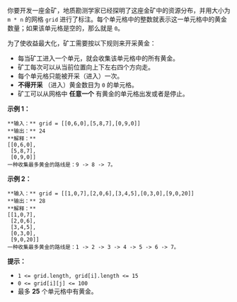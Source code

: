 你要开发一座金矿，地质勘测学家已经探明了这座金矿中的资源分布，并用大小为 `m * n` 的网格 `grid`
进行了标注。每个单元格中的整数就表示这一单元格中的黄金数量；如果该单元格是空的，那么就是 `0`。

为了使收益最大化，矿工需要按以下规则来开采黄金：

  * 每当矿工进入一个单元，就会收集该单元格中的所有黄金。
  * 矿工每次可以从当前位置向上下左右四个方向走。
  * 每个单元格只能被开采（进入）一次。
  * **不得开采** （进入）黄金数目为 `0` 的单元格。
  * 矿工可以从网格中 **任意一个** 有黄金的单元格出发或者是停止。



**示例 1：**

    
    
    **输入：** grid = [[0,6,0],[5,8,7],[0,9,0]]
    **输出：** 24
    **解释：**
    [[0,6,0],
     [5,8,7],
     [0,9,0]]
    一种收集最多黄金的路线是：9 -> 8 -> 7。
    

**示例 2：**

    
    
    **输入：** grid = [[1,0,7],[2,0,6],[3,4,5],[0,3,0],[9,0,20]]
    **输出：** 28
    **解释：**
    [[1,0,7],
     [2,0,6],
     [3,4,5],
     [0,3,0],
     [9,0,20]]
    一种收集最多黄金的路线是：1 -> 2 -> 3 -> 4 -> 5 -> 6 -> 7。
    



**提示：**

  * `1 <= grid.length, grid[i].length <= 15`
  * `0 <= grid[i][j] <= 100`
  * 最多 **25** 个单元格中有黄金。

